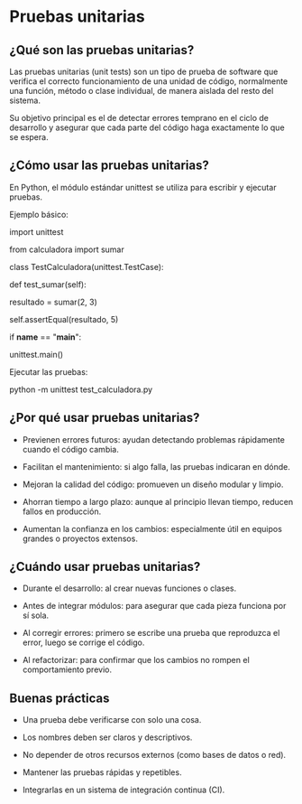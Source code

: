 # Pruebas unitarias

## ¿Qué son las pruebas unitarias?

Las pruebas unitarias (unit tests) son un tipo de prueba de software que verifica el correcto funcionamiento de una unidad de código, normalmente una función, método o clase individual, de manera aislada del resto del sistema.

Su objetivo principal es el de detectar errores temprano en el ciclo de desarrollo y asegurar que cada parte del código haga exactamente lo que se espera.

## ¿Cómo usar las pruebas unitarias?

En Python, el módulo estándar unittest se utiliza para escribir y ejecutar pruebas.

Ejemplo básico:

import unittest

from calculadora import sumar

class TestCalculadora(unittest.TestCase):

 def test_sumar(self):
 
   resultado = sumar(2, 3)
        
   self.assertEqual(resultado, 5)

if __name__ == "__main__":

  unittest.main()

Ejecutar las pruebas:

python -m unittest test_calculadora.py

## ¿Por qué usar pruebas unitarias?

- Previenen errores futuros: ayudan detectando problemas rápidamente cuando el código cambia.

- Facilitan el mantenimiento: si algo falla, las pruebas indicaran en dónde.

- Mejoran la calidad del código: promueven un diseño modular y limpio.

- Ahorran tiempo a largo plazo: aunque al principio llevan tiempo, reducen fallos en producción.

- Aumentan la confianza en los cambios: especialmente útil en equipos grandes o proyectos extensos.

## ¿Cuándo usar pruebas unitarias?

- Durante el desarrollo: al crear nuevas funciones o clases.

- Antes de integrar módulos: para asegurar que cada pieza funciona por sí sola.

- Al corregir errores: primero se escribe una prueba que reproduzca el error, luego se corrige el código.

- Al refactorizar: para confirmar que los cambios no rompen el comportamiento previo.

## Buenas prácticas

- Una prueba debe verificarse con solo una cosa.

- Los nombres deben ser claros y descriptivos.

- No depender de otros recursos externos (como bases de datos o red).

- Mantener las pruebas rápidas y repetibles.

- Integrarlas en un sistema de integración continua (CI).



